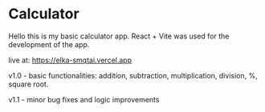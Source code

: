 # Calculator

Hello this is my basic calculator app. 
React + Vite was used for the development of the app. 

live at:
https://elka-smqtai.vercel.app

v1.0 - basic functionalities: addition, subtraction, multiplication, division, %, square root.

v1.1 - minor bug fixes and logic improvements